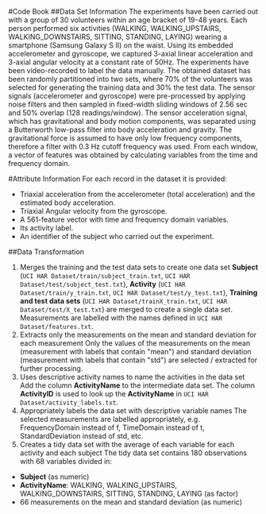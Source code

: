 #Code Book
##Data Set Information
The experiments have been carried out with a group of 30 volunteers within an age bracket of 19-48 years. Each person performed six activities (WALKING, WALKING_UPSTAIRS, WALKING_DOWNSTAIRS, SITTING, STANDING, LAYING) wearing a smartphone (Samsung Galaxy S II) on the waist. Using its embedded accelerometer and gyroscope, we captured 3-axial linear acceleration and 3-axial angular velocity at a constant rate of 50Hz. The experiments have been video-recorded to label the data manually. The obtained dataset has been randomly partitioned into two sets, where 70% of the volunteers was selected for generating the training data and 30% the test data.
The sensor signals (accelerometer and gyroscope) were pre-processed by applying noise filters and then sampled in fixed-width sliding windows of 2.56 sec and 50% overlap (128 readings/window). The sensor acceleration signal, which has gravitational and body motion components, was separated using a Butterworth low-pass filter into body acceleration and gravity. The gravitational force is assumed to have only low frequency components, therefore a filter with 0.3 Hz cutoff frequency was used. From each window, a vector of features was obtained by calculating variables from the time and frequency domain.

#Attribute Information
For each record in the dataset it is provided:
- Triaxial acceleration from the accelerometer (total acceleration) and the estimated body acceleration.
- Triaxial Angular velocity from the gyroscope.
- A 561-feature vector with time and frequency domain variables.
- Its activity label.
- An identifier of the subject who carried out the experiment.

##Data Transformation
1. Merges the training and the test data sets to create one data set
**Subject** (`UCI HAR Dataset/train/subject_train.txt`, `UCI HAR Dataset/test/subject_test.txt`), **Activity** (`UCI HAR Dataset/train/y_train.txt`, `UCI HAR Dataset/test/y_test.txt`), **Training and test data sets** (`UCI HAR Dataset/trainX_train.txt`, `UCI HAR Dataset/test/X_test.txt`) are merged to create a single data set. Measurements are labelled with the names defined in `UCI HAR Dataset/features.txt`.
2. Extracts only the measurements on the mean and standard deviation for each measurement
Only the values of the measurements on the mean (measurement with labels that contain "mean") and standard deviation (measurement with labels that contain "std") are selected / extracted for further processing.
3. Uses descriptive activity names to name the activities in the data set
Add the column **ActivityName** to the intermediate data set. The column **ActivityID** is used to look up the **ActivityName** in `UCI HAR Dataset/activity_labels.txt`.
4. Appropriately labels the data set with descriptive variable names
The selected measurements are labelled appropriately, e.g. FrequencyDomain instead of f, TimeDomain instead of t, StandardDeviation instead of std, etc. 
5. Creates a tidy data set with the average of each variable for each activity and each subject
The tidy data set contains 180 observations with 68 variables divided in:
- **Subject** (as numeric)
- **ActivityName**: WALKING, WALKING_UPSTAIRS, WALKING_DOWNSTAIRS, SITTING, STANDING, LAYING (as factor)
- 66 measurements on the mean and standard deviation (as numeric)
